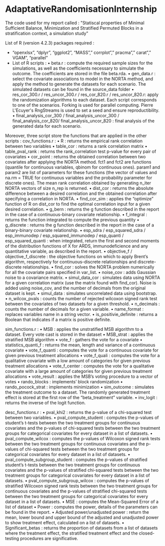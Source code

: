 # AdaptativeRandomisationInternship
The code used for my report called : "Statiscal properties of Minimal Sufficient Balance, Minimization and Stratified Permuted Blocks in a stratification context, a simulation study"

List of R (version 4.2.3) packages required :
-	“openxlsx”, “dplyr”, “ggplot2”, “MASS”,” corrplot”,” pracma”,” carat”,” VGAM”, “parallel”
-	List of R scripts :
•	beta.r : compute the required sample sizes for the simulations, as well as the coefficients necessary to simulate the outcome. The coefficients are stored in the file beta.rda.
•	gen_data.r : select the covariate associations to model in the NORTA method, and apply the method to generate the datasets for each scenario. The simulated datasets can be found in the source_data folder
•	res_cor_300.r / res_uncor_300.r / res_cor_820.r / res_uncor_820.r: apply the randomization algorithms to each dataset. Each script corresponds to one of the scenarios. Forking is used for parallel computing. Pierre L'Ecuyer's RngStreams is used to set a seed and ensure reproductibility. 
•	final_analysis_cor_300 / final_analysis_uncor_300 / final_analysis_cor_820/ final_analysis_uncor_820 : final analysis of the generated data for each scenario.

Moreover, three script store the functions that are applied in the other scripts :
cov_functions.r : 
•	R : returns the empirical rank correlation between two variables
•	table_cor : returns a rank correlation matrix
•	table_pval_rank : returns the rank_correlation test p-value for every pair of covariates
•	cor_point : returns the obtained correlation between two covariates after applying the NORTA method. fct1 and fct2 are functions (quantile for continuous variables, qbinom for continuous ones). param1 and param2 are list of parameters for these functions (the vector of values and na.rm = TRUE for continuous variables and the probability parameter for discrete ones). The mean rank correlation obtained by generating n_iter NORTA vectors of size n_rep is returned. 
•	dist_cor : returns the absolute difference between a desired correlation and the obtained correlation after specifying a correlation in NORTA.
•	find_cor_sim : applies the “optimize” function of R on dist_cor to find the optimal correlation input for a given desired correlation.
•	g_bern : returns the g function described in the report in the case of a continuous-binary covariate relationship.
•	f_integral : returns the function integrated to compute the previous quantity
•	g_discrete : returns the g function described in the report in the case of a binary-binary covariate relationship.
•	esp_sdra / esp_squared_sdra / esp_immunodep / esp_squared_immunodep / esp_quanti / esp_squared_quanti : when integrated, return the first and second moments of the distribution functions of X for ARDS, immunodeficience and any quantitative variable, as described in the report.
•	objective_f / objective_f_discrete : the objective functions on which to apply Brent’s algorithm, respectively for continuous-discrete relationships and discrete-discrete relationships.
•	find_cor : solves the NORTA problem numerically for all the covariate pairs specified in var_list.
•	noise_cov : adds Gaussian noise to a covariance matrix.
•	simul_data_cor : simulates data using NORTA for a given correlation matrix (use the matrix found with find_cor). Noise is added using noise_cov, and the number of decimals from the original dataset is kept.
•	simul_data : simulates uncorrelated data using bootstrap.
•	n_wilcox_pvals : counts the number of rejected wilcoxon signed rank test between the covariates of two datasets for a given threshold. 
•	n_decimals : counts the number of decimals for a given variable.
•	name_format : replaces variables name in a string vector.
•	is_positivie_definite : returns a Boolean that indicates if a matrix is positive definite.

sim_functions.r : 
•	MSB : applies the unstratified MSB algorithm to a dataset. Every vote cast is stored in the dataset
•	MSB_strat : applies the stratified MSB algorithm
•	vote_f : gathers the vote for a covariate
•	statistics_quanti_f : returns the mean, length and variance of a continuous covariate
•	vote_f_quanti : computes the vote for a continuous covariate for given previous treatment allocations
•	vote_f_quali : computes the vote for a qualitative covariate with a low amount of categories for given previous treatment allocations
•	vote_f_center : computes the vote for a qualitative covariate with a large amount of categories for given previous treatment allocations
•	vote_result : applies the MSB’s voting procedure to a vector of votes 
•	rando_blocks : implements’ block randomization
•	rando_pocock_strat : implements minimization
•	sim_outcome : simulates the treatment outcome to a dataset. The randomly generated treatment effect is stored at the first row of the “beta_treatment” variable.
•	inv_logit : returns the inverse of the logit function.

desc_functions.r : 
•	pval_khi2 : returns the p-value of a chi-squared test between two variables.
•	pval_compute_student : computes the p-values of student’s t-tests between the two treatment groups for continuous covariates and the p-values of chi-squared tests between the two treatment groups for categorical covariates for every dataset in a list of datasets. 
•	pval_compute_wilcox : computes the p-values of Wilcoxon signed rank tests between the two treatment groups for continuous covariates and the p-values of chi-squared tests between the two treatment groups for categorical covariates for every dataset in a list of datasets.
•	pval_compute_subgroup_student : computes the p-values of stratified student’s t-tests between the two treatment groups for continuous covariates and the p-values of stratified chi-squared tests between the two treatment groups for categorical covariates for every dataset in a list of datasets.
•	pval_compute_subgroup_wilcox : computes the p-values of stratified Wilcoxon signed rank tests between the two treatment groups for continuous covariates and the p-values of stratified chi-squared tests between the two treatment groups for categorical covariates for every dataset in a list of datasets.
•	MSE : computes the Mean-Squared Error of a list of dataset
•	Power :  computes the power, details of the parameters can be found in the report. 
•	Adjusted power/unadjusted power : return the mean, lower bound and upper bound of the adjusted and unadjusted power to show treatment effect, calculated on a list of datasets.
•	Significant_betas : returns the proportion of datasets from a list of datasets where the treatment effect, the stratified treatment effect and the closed-testing procedures are significative.

